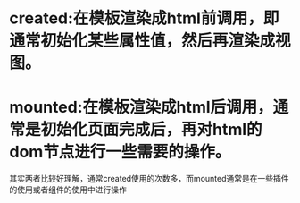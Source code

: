 # created:在模板渲染成html前调用，即通常初始化某些属性值，然后再渲染成视图。

# mounted:在模板渲染成html后调用，通常是初始化页面完成后，再对html的dom节点进行一些需要的操作。

其实两者比较好理解，通常created使用的次数多，而mounted通常是在一些插件的使用或者组件的使用中进行操作